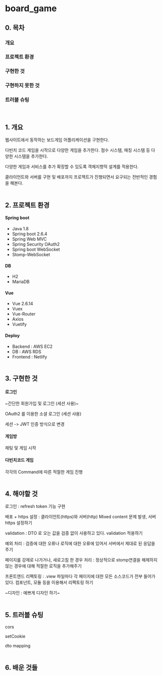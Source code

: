 # board\_game

## 0\. 목차

### 개요

### 프로젝트 환경

### 구현한 것

### 구현하지 못한 것

### 트러블 슈팅
<br/>

## 1\. 개요

웹사이트에서 동작하는 보드게임 어플리케이션을 구현한다.

다빈치 코드 게임을 시작으로 다양한 게임을 추가한다. 점수 시스템, 매칭 시스템 등 다양한 시스템을 추가한다.

다양한 게임과 서비스를 추가 확장할 수 있도록 객체지향적 설계를 적용한다.

클라이언트와 서버를 구현 및 배포까지 프로젝트가 진행되면서 요구되는 전반적인 경험을 해본다.
<br/><br/>

## 2\. 프로젝트 환경

#### **Spring boot**

-   Java 1.8
-   Spring boot 2.6.4
-   Spring Web MVC
-   Spring Security OAuth2
-   Spring boot WebSocket
-   Stomp-WebSocket

#### **DB**

-   H2
-   MariaDB

#### **Vue**

-   Vue 2.6.14
-   Vuex
-   Vue-Router
-   Axios
-   Vuetify

#### **Deploy**

-   Backend : AWS EC2
-   DB : AWS RDS
-   Frontend : Netlify
<br/><br/>

## 3\. 구현한 것

#### **로그인**

~간단한 회원가입 및 로그인 (세션 사용)~

OAuth2 를 이용한 소셜 로그인 (세션 샤용)

세션 -> JWT 인증 방식으로 변경

#### **게임방**

채팅 및 게임 시작

#### **다빈치코드 게임**

각각의 Command에 따른 적절한 게임 진행
<br/><br/>

## 4\. 해야할 것

로그인 : refresh token 기능 구현

배포 + https 설정 : 클라이언트(https)와 서버(http) Mixed content 문제 발생, 서버 https 설정하기

validation : DTO 로 오는 값을 검증 없이 사용하고 있다. validation 적용하기

예외 처리 : 검증에 대한 오류나 로직에 대한 오류에 있어서 서버에서 제대로 된 응답을 주기

페이지를 강제로 나가거나, 새로고침 한 경우 처리 : 정상적으로 stomp연결을 해제하지 않는 경우에 대해 적절한 로직을 추가해주기

프론트엔드 리펙토링 : .view 파일마다 각 페이지에 대한 모든 소스코드가 전부 들어가 있다. 컴포넌트, 모듈 등을 이용해서 리펙토링 하기

~디자인 : 예쁘게 디자인 하기~
<br/><br/>

## 5\. 트러블 슈팅

cors

setCookie

dto mapping
<br/><br/>

## 6\. 배운 것들
